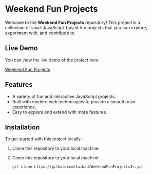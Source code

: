 # Weekend Fun Projects

Welcome to the **Weekend Fun Projects** repository! This project is a collection of small JavaScript-based fun projects that you can explore, experiment with, and contribute to.

## Live Demo

You can view the live demo of the project here:

[Weekend Fun Projects](https://weekendfunprojectsjs.netlify.app/)

## Features

- A variety of fun and interactive JavaScript projects.
- Built with modern web technologies to provide a smooth user experience.
- Easy to explore and extend with more features.

## Installation

To get started with this project locally:

1. Clone this repository to your local machine:

1. Clone this repository to your local machine:

   ```bash
   git clone https://github.com/kaibad/WeekendFunProjectsJs.git

